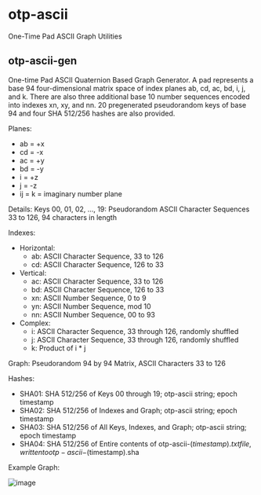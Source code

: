 # otp-ascii
One-Time Pad ASCII Graph Utilities

## otp-ascii-gen
One-time Pad ASCII Quaternion Based Graph Generator. A pad represents a base 94 four-dimensional matrix space of index planes ab, cd, ac, bd, i, j, and k. There are also three additional base 10 number sequences encoded into indexes xn, xy, and nn. 20 pregenerated pseudorandom keys of base 94 and four SHA 512/256 hashes are also provided.

Planes:
  - ab = +x
  - cd = -x
  - ac = +y
  - bd = -y
  - i = +z
  - j = -z
  - ij = k = imaginary number plane

Details:
Keys 00, 01, 02, ..., 19: Pseudorandom ASCII Character Sequences 33 to 126, 94 characters in length

Indexes:
  - Horizontal:
      - ab: ASCII Character Sequence, 33 to 126
      - cd: ASCII Character Sequence, 126 to 33
  - Vertical:
      - ac: ASCII Character Sequence, 33 to 126
      - bd: ASCII Character Sequence, 126 to 33
      - xn: ASCII Number Sequence, 0 to 9
      - yn: ASCII Number Sequence, mod 10
      - nn: ASCII Number Sequence, 00 to 93
  - Complex:
      - i: ASCII Character Sequence, 33 through 126, randomly shuffled
      - j: ASCII Character Sequence, 33 through 126, randomly shuffled
      - k: Product of i * j
    
Graph: Pseudorandom 94 by 94 Matrix, ASCII Characters 33 to 126

Hashes:
 - SHA01: SHA 512/256 of Keys 00 through 19; otp-ascii string; epoch timestamp
 - SHA02: SHA 512/256 of Indexes and Graph; otp-ascii string; epoch timestamp
 - SHA03: SHA 512/256 of All Keys, Indexes, and Graph; otp-ascii string; epoch timestamp
 - SHA04: SHA 512/256 of Entire contents of otp-ascii-$(timestamp).txt file, written to otp-ascii-$(timestamp).sha


Example Graph:

![image](https://user-images.githubusercontent.com/22720196/120057348-f0ab6300-c007-11eb-92ae-edb609560261.png)

